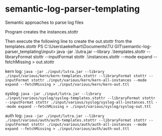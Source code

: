 # semantic-log-parser-templating
Semantic approaches to parse log files

Program creates the instances.stottr

Then execute the following line to create the out.stottr from the templates.stottr
PS C:\Users\aekelhart\Documents\TU GIT\semantic-log-parser_templating\input> java -jar .\lutra.jar --library .\templates.stottr --libraryFormat stottr --inputFormat stottr .\instances.stottr --mode expand --fetchMissing > out.stottr

kern log: `java -jar ./input/lutra.jar --library ./input/various/kern/kern-templates.stottr --libraryFormat stottr --inputFormat stottr ./input/various/kern/kern-all-instances --mode expand --fetchMissing > ./input/various/kern/kern-out.ttl`

syslog: `java -jar ./input/lutra.jar --library ./input/various/syslog/syslog-templates.stottr --libraryFormat stottr --inputFormat stottr ./input/various/syslog/syslog-all-instances.ttl --mode expand --fetchMissing > ./input/various/syslog/syslog-out.ttl`

auth log: `java -jar ./input/lutra.jar --library ./input/various/auth/auth-templates.stottr --libraryFormat stottr --inputFormat stottr ./input/various/auth/auth-all-instances --mode expand --fetchMissing > ./input/various/auth/auth-out.ttl`
